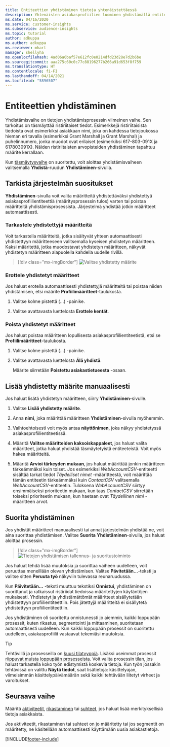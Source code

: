 ```yaml
---
title: Entiteettien yhdistäminen tietoja yhtenäistettäessä
description: Yhtenäisten asiakasprofiilien luominen yhdistämällä entiteettejä.
ms.date: 04/16/2020
ms.service: customer-insights
ms.subservice: audience-insights
ms.topic: tutorial
author: adkuppa
ms.author: adkuppa
ms.reviewer: mhart
manager: shellyha
ms.openlocfilehash: 4ad06a0baf57e612fc0e0214dfd23d28e7d2b6be
ms.sourcegitcommit: aaa275c60c0c77c88196277b266a91d653f8f759
ms.translationtype: HT
ms.contentlocale: fi-FI
ms.lasthandoff: 04/14/2021
ms.locfileid: "5896507"
---
```

# <a name="merge-entities"></a>Entiteettien yhdistäminen

Yhdistämisvaihe on tietojen yhdistämisprosessin viimeinen vaihe. Sen tarkoitus on täsmäyttää ristiriitaiset tiedot. Esimerkkejä ristiriitaisista tiedoista ovat esimerkiksi asiakkaan nimi, joka on kahdessa tietojoukossa hieman eri tavalla (esimerkiksi Grant Marshall ja Grant Marshal) ja puhelinnumero, jonka muodot ovat erilaiset (esimerkiksi 617-803-091X ja 617803091X). Näiden ristiriitaisten arvopisteiden yhdistäminen tapahtuu määrite kerrallaan.

Kun [täsmäytysvaihe](match-entities.md) on suoritettu, voit aloittaa yhdistämisvaiheen valitsemalla **Yhdistä**-ruudun **Yhdistäminen**-sivulla.

## <a name="review-system-recommendations"></a>Tarkista järjestelmän suositukset

**Yhdistäminen**-sivulla voit valita määritteitä yhdistettäväksi yhdistettyä asiakasprofiilientiteettiä (määritysprosessin tulos) varten tai poistaa määritteitä yhdistämisprosessista. Järjestelmä yhdistää jotkin määritteet automaattisesti.

### <a name="view-merged-attributes"></a>Tarkastele yhdistettyjä määritteitä

Voit tarkastella määritteitä, jotka sisältyvät yhteen automaattisesti yhdistettyyn määritteeseen valitsemalla kyseisen yhdistetyn määritteen. Kaksi määritettä, jotka muodostavat yhdistetyn määritteen, näkyvät yhdistetyn määritteen alapuolella kahdella uudelle rivillä.

> [!div class="mx-imgBorder"]
> ![Valitse yhdistetty määrite](media/configure-data-merge-profile-attributes.png "Valitse yhdistetty määrite")

### <a name="separate-merged-attributes"></a>Erottele yhdistetyt määritteet

Jos haluat erotella automaattisesti yhdistettyjä määritteitä tai poistaa niiden yhdistämisen, etsi määrite **Profiilimääritteet**-taulukosta.

1. Valitse kolme pistettä (...) -painike.
  
2. Valitse avattavasta luettelosta **Erottele kentät**.

### <a name="remove-merged-attributes"></a>Poista yhdistetyt määritteet

Jos haluat poistaa määritteen lopullisesta asiakasprofiilientiteetistä, etsi se **Profiilimääritteet**-taulukosta.

1. Valitse kolme pistettä (...) -painike.
  
2. Valitse avattavasta luettelosta **Älä yhdistä**.

   Määrite siirretään **Poistettu asiakastietueesta** -osaan.

## <a name="manually-add-a-merged-attribute"></a>Lisää yhdistetty määrite manuaalisesti

Jos haluat lisätä yhdistetyn määritteen, siirry **Yhdistäminen**-sivulle.

1. Valitse **Lisää yhdistetty määrite**.

2. Anna **nimi**, joka määrittää määritteen **Yhdistäminen**-sivulla myöhemmin.

3. Vaihtoehtoisesti voit myös antaa **näyttönimen**, joka näkyy yhdistetyssä asiakasprofiilientiteetissä.

4. Määritä **Valitse määritteiden kaksoiskappaleet**, jos haluat valita määritteet, jotka haluat yhdistää täsmäytetyistä entiteeteistä. Voit myös hakea määritteitä.

5. Määritä **Arvioi tärkeyden mukaan**, jos haluat määrittää jonkin määritteen tärkeämmäksi kuin toiset. Jos esimerkiksi *WebAccountCSV*-entiteetti sisältää tarkat tiedot *Täydelliset nimet* -määritteestä, voit määrittää tämän entiteetin tärkeämmäksi kuin *ContactCSV* valitsemalla *WebAccountCSV*-entiteetin. Tuloksena *WebAccountCSV* siirtyy ensimmäiseksi prioriteetin mukaan, kun taas *ContactCSV* siirretään toiseksi prioriteetin mukaan, kun haetaan ovat *Täydellinen nimi* -määritteen arvot.

## <a name="run-your-merge"></a>Suorita yhdistäminen

Jos yhdistät määritteet manuaalisesti tai annat järjestelmän yhdistää ne, voit aina suorittaa yhdistämisen. Valitse **Suorita** **Yhdistäminen**-sivulla, jos haluat aloittaa prosessin.

> [!div class="mx-imgBorder"]
> ![Tietojen yhdistämisen tallennus- ja suoritustoiminto](media/configure-data-merge-save-run.png "Tietojen yhdistämisen tallennus- ja suoritustoiminto")

Jos haluat tehdä lisää muutoksia ja suorittaa vaiheen uudelleen, voit peruuttaa meneillään olevan yhdistämisen. Valitse **Pävitetään...**-teksti ja valitse sitten **Peruuta työ** näkyviin tulevassa reunaruudussa.

Kun **Päivitetään...** -teksti muuttuu tekstiksi **Onnistui**, yhdistäminen on suorittanut ja ratkaissut ristiriidat tiedoissa määritettyjen käytäntöjen mukaisesti. Yhdistetyt ja yhdistämättömät määritteet sisällytetään yhdistettyyn profiilientiteettiin. Pois jätettyjä määritteitä ei sisällytetä yhdistettyyn profiilientiteettiin.

Jos yhdistäminen oli suoritettu onnistunessti jo aiemmin, kaikki loppupään prosessit, kuten rikastus, segmentointi ja mittaaminen, suoritetaan automaattisesti uudelleen. Kun kaikki loppupään prosessit on suoritettu uudelleen, asiakasprofiilit vastaavat tekemiäsi muutoksia.

> [!TIP]
> Tehtävillä ja prosesseilla on [kuusi tilatyyppiä](system.md#status-types). Lisäksi useimmat prosessit [riippuvat muista loppupään prosesseista](system.md#refresh-policies). Voit valita prosessin tilan, jos haluat tarkastella koko työn edistymistä koskevia tietoja. Kun työn jossakin tehtävissä on valittu **Näytä tiedot**, saat lisätietoja: käsittelyajan, viimeisimmän käsittelypäivämäärän sekä kaikki tehtävään liitetyt virheet ja varoitukset.

## <a name="next-step"></a>Seuraava vaihe

Määritä [aktiviteetit](activities.md), [rikastaminen](enrichment-hub.md) tai [suhteet](relationships.md), jos haluat lisää merkityksellisiä tietoja asiakkaista.

Jos aktiviteetit, rikastaminen tai suhteet on jo määritetty tai jos segmentit on määritetty, ne käsitellään automaattisesti käyttämään uusia asiakastietoja.




[!INCLUDE[footer-include](../includes/footer-banner.md)]